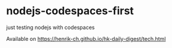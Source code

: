 # nodejs-codespaces-first
just testing nodejs with codespaces

Available on https://henrik-ch.github.io/hk-daily-digest/tech.html